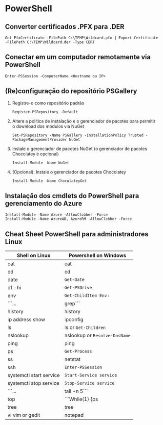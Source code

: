 # PowerShell

## Converter certificados .PFX para .DER

```
Get-PfxCertificate -FilePath C:\TEMP\Wildcard.pfx | Export-Certificate -FilePath C:\TEMP\Wildcard.der -Type CERT
```

## Conectar em um computador remotamente via PowerShell

```
Enter-PSSession -ComputerName <Hostname ou IP>
```

## (Re)configuração do repositório PSGallery

1. Registre-o como repositório padrão

    ```
    Register-PSRepository -Default
    ```

2. Altere a política de instalação e o gerenciador de pacotes para permitir o download dos módulos via NuGet

    ```
    Set-PSRepository -Name PSGallery -InstallationPolicy Trusted -PackageManagementProvider NuGet
    ```

3. Instale o gerenciador de pacotes NuGet (o gerenciador de pacotes Chocolatey é opcional)

    ```
    Install-Module -Name NuGet
    ```

4. (Opcional): Instale o gerenciador de pacotes Chocolatey

    ```
    Install-Module -Name ChocolateyGet
    ```

## Instalação dos cmdlets do PowerShell para gerenciamento do Azure

```
Install-Module -Name Azure -AllowClobber -Force
Install-Module -Name AzureAD, AzureRM -AllowClobber -Force
```

## Cheat Sheet PowerShell para administradores Linux

Shell on Linux             | Powershell on Windows
---------------------------|----------------------
cat                        | cat
cd                         | cd
date                       | ```Get-Date```
df -hi                     | ```Get-PSDrive```
env                        | ```Get-ChildItem Env:```
```... | grep```           | ```... | findstr```
history                    | history
ip address show            | ipconfig
ls                         | ls or ```Get-Children```
nslookup                   | nslookup or ```Resolve-DnsName```
ping                       | ping
ps                         | ```Get-Process```
ss                         | netstat
ssh                        | ```Enter-PSSession```
systemctl start service    | ```Start-Service service```
systemctl stop service     | ```Stop-Service service```
```... | tail -n 5```      | ```... | Select-Object -Last 5```
top                        | ```While(1) {ps | sort -des cpu | select -f 15 | ft -a; sleep 2; cls}```
tree                       | tree
vi vim or gedit            | notepad
